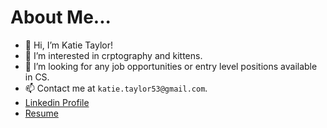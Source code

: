 # About Me...
- 👋 Hi, I’m Katie Taylor!
- 👀 I’m interested in crptography and kittens.
- 🌱 I’m looking for any job opportunities or entry level positions available in CS.
- 📫 Contact me at `katie.taylor53@gmail.com`.
- [Linkedin Profile](https://www.linkedin.com/in/katie-taylor-cs/)
- [Resume](https://docs.google.com/document/d/e/2PACX-1vRV3uFRwRjNrAAuVmXWFczjeDDVs9BkfQTs-QkTyp9r-DmzX4-v9lsmUh8dh-Wdg4fj9gE5kysKP5d2/pub)
